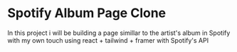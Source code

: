 # Spotify Album Page Clone

In this project i will be building a page simillar to the artist's album in Spotify
with my own touch using react + tailwind + framer with Spotify's API

